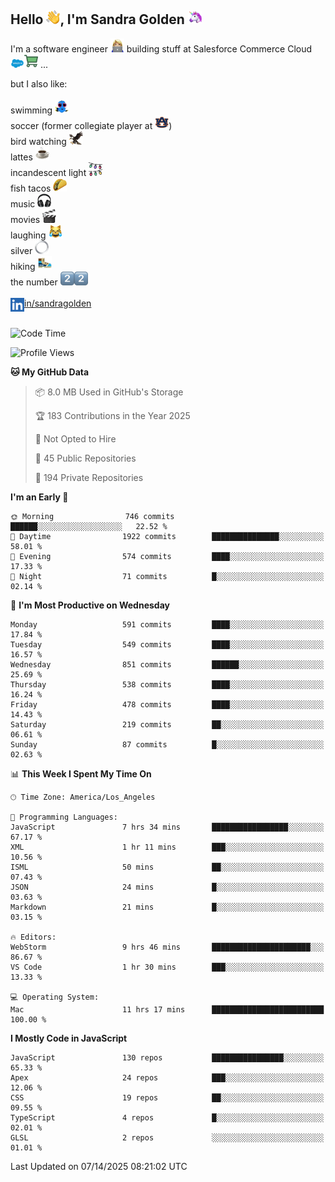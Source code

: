 ## Hello <img src="./static/emoji/wave.png" width="22" />, I'm Sandra Golden <img src="./static/emoji/unicorn-face.png" width="22" />

I'm a software engineer <img src="./static/emoji/female-technologist.png" width="22" /> building stuff at Salesforce Commerce Cloud <img src="./static/emoji/salesforce.png" width="22" /><img src="./static/emoji/commerce-cloud.png" width="22" />&nbsp;...

but I also like:<br/><br/>
swimming <img alt="swimming" src="./static/emoji/keep-swimming.png" width="22" /><br/>
soccer  (former collegiate player at <img src="./static/emoji/auburn.png" width="22" />)<br/>
bird watching <img src="./static/emoji/eagle.png" width="22" /><br/>
lattes <img src="./static/emoji/coffee.png" width="22" /><br/>
incandescent light <img src="./static/emoji/lights.png" width="22" /><br/>
fish tacos <img src="./static/emoji/taco.png" width="22" /><br/>
music <img src="./static/emoji/headphones.png" width="22" /><br/>
movies <img src="./static/emoji/movie-clapper.png" width="22" /><br/>
laughing <img src="./static/emoji/joy-cat.png" width="22" /><br/>
silver <img src="./static/emoji/silver-hoop.png" width="22" /><br/>
hiking <img src="./static/emoji/hiker.png" width="22" /><br/>
the number <img src="./static/emoji/two.png" width="22" /><img src="./static/emoji/two.png" width="22" />
<br/><br/>
<img align="left" alt="Sandra Golden | LinkedIn" width="22px" src="./static/emoji/linkedin.png" /> <a href="https://www.linkedin.com/in/sandragolden/">in/sandragolden</a>
<br/><br/>
<!--START_SECTION:waka-->
![Code Time](http://img.shields.io/badge/Code%20Time-1%2C178%20hrs%2013%20mins-blue)

![Profile Views](http://img.shields.io/badge/Profile%20Views-0-blue)

**🐱 My GitHub Data** 

> 📦 8.0 MB Used in GitHub's Storage 
 > 
> 🏆 183 Contributions in the Year 2025
 > 
> 🚫 Not Opted to Hire
 > 
> 📜 45 Public Repositories 
 > 
> 🔑 194 Private Repositories 
 > 
**I'm an Early 🐤** 

```text
🌞 Morning                746 commits         ██████░░░░░░░░░░░░░░░░░░░   22.52 % 
🌆 Daytime                1922 commits        ███████████████░░░░░░░░░░   58.01 % 
🌃 Evening                574 commits         ████░░░░░░░░░░░░░░░░░░░░░   17.33 % 
🌙 Night                  71 commits          █░░░░░░░░░░░░░░░░░░░░░░░░   02.14 % 
```
📅 **I'm Most Productive on Wednesday** 

```text
Monday                   591 commits         ████░░░░░░░░░░░░░░░░░░░░░   17.84 % 
Tuesday                  549 commits         ████░░░░░░░░░░░░░░░░░░░░░   16.57 % 
Wednesday                851 commits         ██████░░░░░░░░░░░░░░░░░░░   25.69 % 
Thursday                 538 commits         ████░░░░░░░░░░░░░░░░░░░░░   16.24 % 
Friday                   478 commits         ████░░░░░░░░░░░░░░░░░░░░░   14.43 % 
Saturday                 219 commits         ██░░░░░░░░░░░░░░░░░░░░░░░   06.61 % 
Sunday                   87 commits          █░░░░░░░░░░░░░░░░░░░░░░░░   02.63 % 
```


📊 **This Week I Spent My Time On** 

```text
🕑︎ Time Zone: America/Los_Angeles

💬 Programming Languages: 
JavaScript               7 hrs 34 mins       █████████████████░░░░░░░░   67.17 % 
XML                      1 hr 11 mins        ███░░░░░░░░░░░░░░░░░░░░░░   10.56 % 
ISML                     50 mins             ██░░░░░░░░░░░░░░░░░░░░░░░   07.43 % 
JSON                     24 mins             █░░░░░░░░░░░░░░░░░░░░░░░░   03.63 % 
Markdown                 21 mins             █░░░░░░░░░░░░░░░░░░░░░░░░   03.15 % 

🔥 Editors: 
WebStorm                 9 hrs 46 mins       ██████████████████████░░░   86.67 % 
VS Code                  1 hr 30 mins        ███░░░░░░░░░░░░░░░░░░░░░░   13.33 % 

💻 Operating System: 
Mac                      11 hrs 17 mins      █████████████████████████   100.00 % 
```

**I Mostly Code in JavaScript** 

```text
JavaScript               130 repos           ████████████████░░░░░░░░░   65.33 % 
Apex                     24 repos            ███░░░░░░░░░░░░░░░░░░░░░░   12.06 % 
CSS                      19 repos            ██░░░░░░░░░░░░░░░░░░░░░░░   09.55 % 
TypeScript               4 repos             █░░░░░░░░░░░░░░░░░░░░░░░░   02.01 % 
GLSL                     2 repos             ░░░░░░░░░░░░░░░░░░░░░░░░░   01.01 % 
```




 Last Updated on 07/14/2025 08:21:02 UTC
<!--END_SECTION:waka-->
